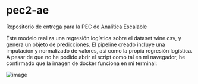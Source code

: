 # pec2-ae
Repositorio de entrega para la PEC de Analítica Escalable

Este modelo realiza una regresión logística sobre el dataset wine.csv, y genera un objeto de predicciones.
El pipeline creado incluye una imputación y normalizado de valores, así como la propia regresión logística.
A pesar de que no he podido abrir el script como tal en mi navegador, he confirmado que la imagen de docker funciona en mi terminal:

![image](https://github.com/julio20196/pec2-ae/assets/71418000/9b27e1db-8fdc-48dc-b374-83546fef580b)
